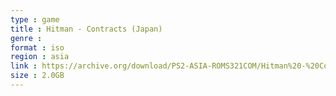 ```yaml
---
type : game
title : Hitman - Contracts (Japan)
genre : 
format : iso
region : asia
link : https://archive.org/download/PS2-ASIA-ROMS321COM/Hitman%20-%20Contracts%20%28Japan%29.7z
size : 2.0GB
---
```

